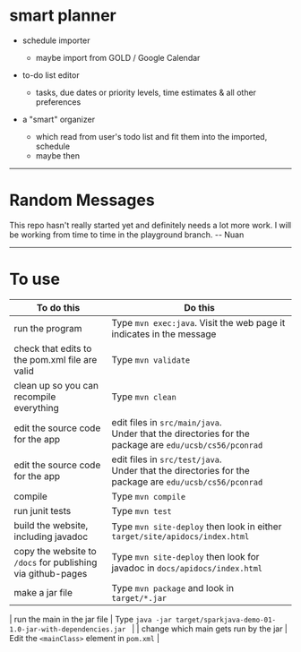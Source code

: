# smart planner


- schedule importer

  - maybe import from GOLD / Google Calendar


- to-do list editor

    - tasks, due dates or priority levels, time estimates & all other preferences


- a "smart" organizer

    - which read from user's todo list and fit them into the imported, schedule
    - maybe then


<!-- # links to check for myself
https://github.com/ninikat/todomustacheExpress/blob/master/views/todo.mustache -->

----------------
# Random Messages

 
This repo hasn't really started yet and definitely needs a lot more work. I will be working from time to time in the playground branch. -- Nuan

----------------

# To use

| To do this | Do this |
| -----------|-----------|
| run the program | Type `mvn exec:java`.  Visit the web page it indicates in the message |
| check that edits to the pom.xml file are valid | Type `mvn validate` |
| clean up so you can recompile everything  | Type `mvn clean` |
| edit the source code for the app | edit files in `src/main/java`.<br>Under that the directories for the package are `edu/ucsb/cs56/pconrad`  |
| edit the source code for the app | edit files in `src/test/java`.<br>Under that the directories for the package are `edu/ucsb/cs56/pconrad`  |
| compile    | Type `mvn compile` |
| run junit tests | Type `mvn test` |
| build the website, including javadoc | Type `mvn site-deploy` then look in either `target/site/apidocs/index.html`  |
| copy the website to `/docs` for publishing via github-pages | Type `mvn site-deploy` then look for javadoc in `docs/apidocs/index.html` |
| make a jar file | Type `mvn package` and look in `target/*.jar` |

| run the main in the jar file | Type `java -jar target/sparkjava-demo-01-1.0-jar-with-dependencies.jar ` |
| change which main gets run by the jar | Edit the `<mainClass>` element in `pom.xml` |
